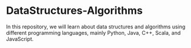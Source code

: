 # DataStructures-Algorithms

In this repository, we will learn about data structures and algorithms using different programming languages, mainly Python, Java, C++, Scala, and JavaScript.
